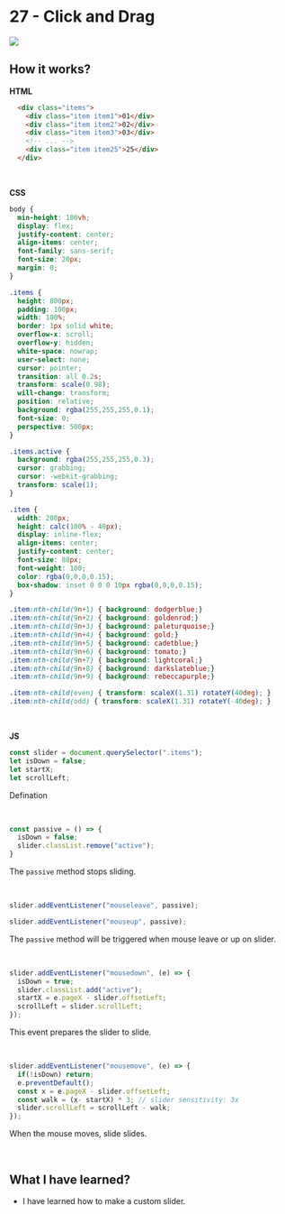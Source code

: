 # 27 - Click and Drag

![](https://github.com/erhanersoz/JavaScript30/blob/master/Screenshots/demo_27.gif?raw=true)

## How it works?

**HTML**

```html
  <div class="items">
    <div class="item item1">01</div>
    <div class="item item2">02</div>
    <div class="item item3">03</div>
    <!-- ... -->
    <div class="item item25">25</div>
  </div>
```

<br/>

**CSS**

```css
body {
  min-height: 100vh;
  display: flex;
  justify-content: center;
  align-items: center;
  font-family: sans-serif;
  font-size: 20px;
  margin: 0;
}

.items {
  height: 800px;
  padding: 100px;
  width: 100%;
  border: 1px solid white;
  overflow-x: scroll;
  overflow-y: hidden;
  white-space: nowrap;
  user-select: none;
  cursor: pointer;
  transition: all 0.2s;
  transform: scale(0.98);
  will-change: transform;
  position: relative;
  background: rgba(255,255,255,0.1);
  font-size: 0;
  perspective: 500px;
}

.items.active {
  background: rgba(255,255,255,0.3);
  cursor: grabbing;
  cursor: -webkit-grabbing;
  transform: scale(1);
}

.item {
  width: 200px;
  height: calc(100% - 40px);
  display: inline-flex;
  align-items: center;
  justify-content: center;
  font-size: 80px;
  font-weight: 100;
  color: rgba(0,0,0,0.15);
  box-shadow: inset 0 0 0 10px rgba(0,0,0,0.15);
}

.item:nth-child(9n+1) { background: dodgerblue;}
.item:nth-child(9n+2) { background: goldenrod;}
.item:nth-child(9n+3) { background: paleturquoise;}
.item:nth-child(9n+4) { background: gold;}
.item:nth-child(9n+5) { background: cadetblue;}
.item:nth-child(9n+6) { background: tomato;}
.item:nth-child(9n+7) { background: lightcoral;}
.item:nth-child(9n+8) { background: darkslateblue;}
.item:nth-child(9n+9) { background: rebeccapurple;}

.item:nth-child(even) { transform: scaleX(1.31) rotateY(40deg); }
.item:nth-child(odd) { transform: scaleX(1.31) rotateY(-40deg); }

```

<br/>

**JS**

```js
const slider = document.querySelector(".items");
let isDown = false;
let startX;
let scrollLeft;
```
Defination

<br/>

```js
const passive = () => {
  isDown = false;
  slider.classList.remove("active");
}
```
The `passive` method stops sliding.

<br/>

```js
slider.addEventListener("mouseleave", passive);

slider.addEventListener("mouseup", passive);
```

The `passive` method will be triggered when mouse leave or up on slider.

<br/>

```js
slider.addEventListener("mousedown", (e) => {
  isDown = true;
  slider.classList.add("active");
  startX = e.pageX - slider.offsetLeft;
  scrollLeft = slider.scrollLeft;
});
```
This event prepares the slider to slide.

<br/>

```js
slider.addEventListener("mousemove", (e) => {
  if(!isDown) return;
  e.preventDefault(); 
  const x = e.pageX - slider.offsetLeft;
  const walk = (x- startX) * 3; // slider sensitivity: 3x 
  slider.scrollLeft = scrollLeft - walk;
});
```
When the mouse moves, slide slides.

<br/>

## What I have learned?

- I have learned how to make a custom slider.
